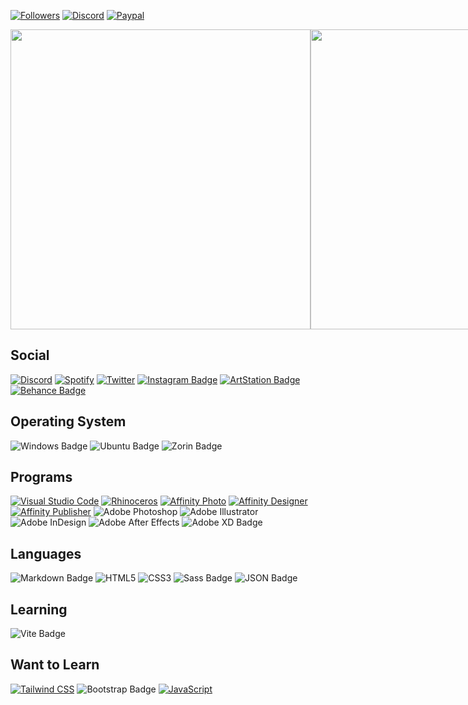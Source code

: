 <!-- &labelColor=2e343e&color=%23CD0952&style=for-the-badge -->
[![Followers](https://img.shields.io/github/followers/CorellanStoma?labelColor=2e343e&color=%23CD0952&style=for-the-badge)](https://github.com/CorellanStoma?tab=followers)
[![Discord](https://img.shields.io/discord/534376415202639903?label=Discord&labelColor=2e343e&color=%23CD0952&style=for-the-badge)](https://discord.gg/8W8E39Z)
[![Paypal](https://img.shields.io/badge/Donate-PayPal-blue?&labelColor=2e343e&color=%23CD0952&style=for-the-badge)](https://www.paypal.com/donate/?hosted_button_id=5MQYGQ2FGQDWJ)


<div align="left">
  <div style="display: flex; align-items: flex-start;">
<!-- Lanyard Profile Readme by cnrad - https://github.com/cnrad/lanyard-profile-readme -->
    <a href="https://discord.com/users/288362986991648778">
      <img width=480vw align=top src="https://lanyard-profile-readme.vercel.app/api/288362986991648778?theme=dark&bg=2E343E"/>
    </a>
  <br><br/>
<!-- GitHub Readme Stats by anuraghazra - https://github.com/anuraghazra/github-readme-stats (Extra Pins) -->
    <a href="https://github.com/CreArts-Community/CreArts-Obsidian">
      <img width=480vw align=top src="https://corellanstoma-github-readme-stats.vercel.app/api/pin/?username=CreArts-Community&repo=CreArts-Obsidian&hide_border=true&bg_color=2E343E&title_color=CD0952&text_color=C0C6DB&border_radius=12"/>
    </a>
  <br><br/>
<!-- GitHub Readme Stats by anuraghazra - https://github.com/anuraghazra/github-readme-stats (Extra Pins) -->
    <a href="https://github.com/CreArts-Community/CreArts-Obsidian-Vault">
      <img width=480vw align=top src="https://corellanstoma-github-readme-stats.vercel.app/api/pin/?username=CreArts-Community&repo=CreArts-Obsidian-Vault&hide_border=true&bg_color=2E343E&title_color=CD0952&text_color=C0C6DB&border_radius=12"/>
    </a>
  </div>
</div>

## Social
[![Discord](https://img.shields.io/badge/Discord-5865F2?logo=discord&logoColor=fff&style=for-the-badge)](https://discord.com/users/288362986991648778)
[![Spotify](https://img.shields.io/badge/Spotify-1DB954?logo=spotify&logoColor=fff&style=for-the-badge)](https://open.spotify.com/user/corellanstoma?si=b57709cb894f4473)
[![Twitter](https://img.shields.io/badge/Twitter-1DA1F2?logo=twitter&logoColor=fff&style=for-the-badge)](https://twitter.com/CorellanStoma)
[![Instagram Badge](https://img.shields.io/badge/Instagram-E4405F?logo=instagram&logoColor=fff&style=for-the-badge)](https://www.instagram.com/danielklingel.design)
[![ArtStation Badge](https://img.shields.io/badge/ArtStation-13AFF0?logo=artstation&logoColor=fff&style=for-the-badge)](https://www.artstation.com/danielklingeldesign)
[![Behance Badge](https://img.shields.io/badge/Behance-1769FF?logo=behance&logoColor=fff&style=for-the-badge)](https://www.behance.net/danielklingeldesign)

## Operating System

![Windows Badge](https://img.shields.io/badge/Windows-0078D6?logo=windows&logoColor=fff&style=for-the-badge)
![Ubuntu Badge](https://img.shields.io/badge/Ubuntu-E95420?logo=ubuntu&logoColor=fff&style=for-the-badge)
![Zorin Badge](https://img.shields.io/badge/Zorin-0CC1F3?logo=zorin&logoColor=fff&style=for-the-badge)

## Programs
[![Visual Studio Code](https://img.shields.io/badge/Visual%20Studio%20Code-007ACC?logo=visualstudiocode&logoColor=fff&style=for-the-badge)](https://code.visualstudio.com/)
[![Rhinoceros](https://img.shields.io/badge/Rhinoceros-000?logo=rhinoceros&logoColor=fff&style=for-the-badge)](https://www.rhino3d.com/en/)
[![Affinity Photo](https://img.shields.io/badge/Affinity%20Photo-7E4DD2?logo=affinityphoto&logoColor=fff&style=for-the-badge)](https://affinity.serif.com/en-us/photo/)
[![Affinity Designer](https://img.shields.io/badge/Affinity%20Designer-1B72BE?logo=affinitydesigner&logoColor=fff&style=for-the-badge)](https://affinity.serif.com/en-us/designer/)
[![Affinity Publisher](https://img.shields.io/badge/Affinity%20Publisher-C9284D?logo=affinitypublisher&logoColor=fff&style=for-the-badge)](https://affinity.serif.com/en-us/publisher/)
![Adobe Photoshop](https://img.shields.io/badge/Adobe%20Photoshop-19a2f4?logo=adobephotoshop&logoColor=fff&style=for-the-badge)
![Adobe Illustrator](https://img.shields.io/badge/Adobe%20Illustrator-ff9a1f?logo=adobeillustrator&logoColor=fff&style=for-the-badge)
![Adobe InDesign](https://img.shields.io/badge/Adobe%20InDesign-ff3064?logo=adobeindesign&logoColor=fff&style=for-the-badge)
![Adobe After Effects](https://img.shields.io/badge/Adobe%20After%20Effects-9293f4?logo=adobeaftereffects&logoColor=fff&style=for-the-badge)
![Adobe XD Badge](https://img.shields.io/badge/Adobe%20XD-ff5ef3?logo=adobexd&logoColor=fff&style=for-the-badge)


## Languages
![Markdown Badge](https://img.shields.io/badge/Markdown-000?logo=markdown&logoColor=fff&style=for-the-badge)
![HTML5](https://img.shields.io/badge/HTML5-E34F26?logo=html5&logoColor=fff&style=for-the-badge)
![CSS3](https://img.shields.io/badge/CSS3-1572B6?logo=css3&logoColor=fff&style=for-the-badge)
![Sass Badge](https://img.shields.io/badge/Sass-C69?logo=sass&logoColor=fff&style=for-the-badge)
![JSON Badge](https://img.shields.io/badge/JSON-000?logo=json&logoColor=fff&style=for-the-badge)

## Learning
![Vite Badge](https://img.shields.io/badge/Vite-646CFF?logo=vite&logoColor=fff&style=for-the-badge)

## Want to Learn
[![Tailwind CSS](https://img.shields.io/badge/Tailwind%20CSS-06B6D4?logo=tailwindcss&logoColor=fff&style=for-the-badge)](https://tailwindcss.com/)
![Bootstrap Badge](https://img.shields.io/badge/Bootstrap-7952B3?logo=bootstrap&logoColor=fff&style=for-the-badge)
[![JavaScript](https://img.shields.io/badge/JavaScript-F7DF1E?logo=javascript&logoColor=000&style=for-the-badge)](https://www.javascript.com/)
